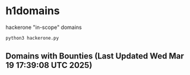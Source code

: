 # h1domains
hackerone "in-scope" domains

`python3 hackerone.py`
## Domains with Bounties (Last Updated Wed Mar 19 17:39:08 UTC 2025)
```

```

